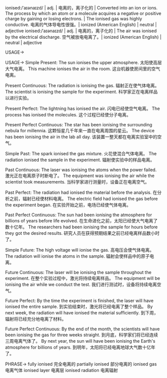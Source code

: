 ionised:/ˈaɪənaɪzd/ | adj. | 电离的，离子化的 | Converted into an ion or ions.  The process by which an atom or a molecule acquires a negative or positive charge by gaining or losing electrons. | The ionised gas was highly conductive. 电离的气体导电性很强。|  ionized (American English) | neutral | adjective
ionised:/ˈaɪənaɪzd/ | adj. | 电离的，离子化的 | The air was ionised by the electrical discharge. 空气被放电电离了。| ionized (American English) | neutral | adjective

USAGE->

USAGE->
Simple Present:
The sun ionises the upper atmosphere. 太阳使高层大气电离。
This machine ionises the air in the room. 这台机器使房间里的空气电离。

Present Continuous:
The radiation is ionising the gas. 辐射正在使气体电离。
The scientist is ionising the sample for the experiment. 科学家正在电离样品以进行实验。

Present Perfect:
The lightning has ionised the air. 闪电已经使空气电离。
The process has ionised the molecules. 这个过程已经使分子电离。

Present Perfect Continuous:
The star has been ionising the surrounding nebula for millennia. 这颗恒星几千年来一直在电离周围的星云。
The device has been ionising the air in the lab all day. 该装置一整天都在电离实验室中的空气。

Simple Past:
The spark ionised the gas mixture. 火花使混合气体电离。
The radiation ionised the sample in the experiment. 辐射使实验中的样品电离。

Past Continuous:
The laser was ionising the atoms when the power failed.  激光正在电离原子时断电了。
The equipment was ionising the air while the scientist took measurements.  当科学家进行测量时，设备正在电离空气。


Past Perfect:
The radiation had ionised the material before the analysis. 在分析之前，辐射已经使材料电离。
The electric field had ionised the gas before the experiment began. 在实验开始之前，电场已经使气体电离。

Past Perfect Continuous:
The sun had been ionising the atmosphere for billions of years before life evolved. 在生命进化之前，太阳已经使大气电离了数十亿年。
The researchers had been ionising the sample for hours before they got the desired results. 研究人员在获得预期结果之前已经电离样品数小时了。

Simple Future:
The high voltage will ionise the gas. 高电压会使气体电离。
The radiation will ionise the atoms in the sample. 辐射会使样品中的原子电离。

Future Continuous:
The laser will be ionising the sample throughout the experiment. 在整个实验过程中，激光将持续电离样品。
The equipment will be ionising the air while we conduct the test. 我们进行测试时，设备将持续电离空气。


Future Perfect:
By the time the experiment is finished, the laser will have ionised the entire sample. 到实验结束时，激光将已经电离了整个样品。
By next week, the radiation will have ionised the material sufficiently. 到下周，辐射将已经充分地电离了材料。


Future Perfect Continuous:
By the end of the month, the scientists will have been ionising the gas for three weeks straight. 到月底，科学家们将已经连续三周电离气体了。
By next year, the sun will have been ionising the Earth's atmosphere for billions of years. 到明年，太阳将已经电离地球大气数十亿年了。


PHRASE->
fully ionised 完全电离的
partially ionised 部分电离的
ionised gas 电离气体
ionised layer 电离层
ionised radiation 电离辐射
